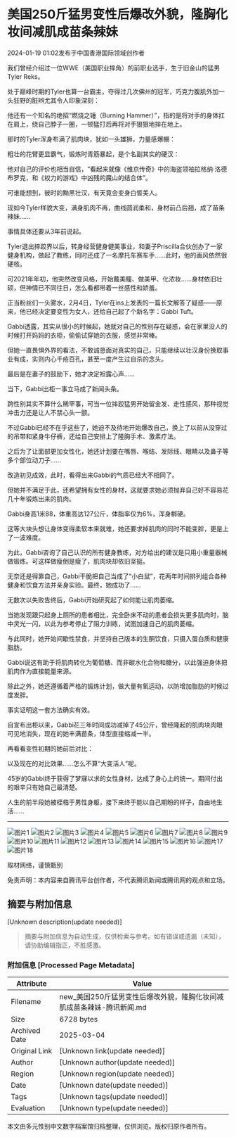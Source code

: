 # 美国250斤猛男变性后爆改外貌，隆胸化妆间减肌成苗条辣妹

2024-01-19 01:02发布于中国香港国际领域创作者

我们曾经介绍过一位WWE（美国职业摔角）的前职业选手，生于旧金山的猛男Tyler Reks。

处于巅峰时期的Tyler也算一台霸主，夺得过几次佛州的冠军，巧克力腹肌外加一头狂野的脏辫尤其令人印象深刻：

他还有一个知名的绝招“燃烧之锤（Burning Hammer）”，指的是将对手的身体扛在肩上，绕自己脖子一圈，一顿猛打后再将对手狠狠地摔在地上。

那时的Tyler浑身布满了肌肉块，犹如一头雄狮，力量感爆棚：

粗壮的花臂更显霸气，锻炼时青筋暴起，是个名副其实的硬汉：

他对自己的评价也相当自信，“看起来就像《维京传奇》中的海盗领袖拉格纳·洛德布罗克，和《权力的游戏》中凶残的魔山的结合体”。

可谁能想到，彼时的黝黑壮汉，有天竟会变身白皙美人。

现如今Tyler样貌大变，满身肌肉不再，曲线圆润柔和，身材前凸后翘，成了苗条辣妹……

事情具体还要从3年前说起。

Tyler退出摔跤界以后，转身经营健身健美事业，和妻子Priscilla合伙创办了一家健身机构，做起了教练，同时还成了一名摩托车赛车手……此时，他的画风依然很硬核。

可2021年年初，他突然改变风格，开始戴美瞳、做美甲、化浓妆……身材依旧壮硕，但神情已不同往日，怎么看都带着一丝感性和娇羞。

正当粉丝们一头雾水，2月4日，Tyler在ins上发表的一篇长文解答了疑惑——原来，他已经决定要变性为女人，还给自己起了个新名字：Gabbi Tuft。

Gabbi透露，其实从很小的时候起，她就对自己的性别存在疑惑，会在家里没人的时候打开妈妈的衣柜，偷偷试穿她的衣服，感觉非常棒。

但她一直畏惧外界的看法，不敢诚恳面对真实的自己，只能继续以壮汉身份换取事业有成，实则内心千疮百孔，甚至一度产生过自杀的念头。

最后是在妻子的鼓励下，她才决定袒露心声……

当下，Gabbi出柜一事立马成了新闻头条。

跨性别其实不算什么稀罕事，可当一位摔跤猛男开始留金发、走性感风，那种视觉冲击力还是让人不禁心头一颤。

不过Gabbi已经不在乎这些了，她迫不及待地开始爆改自己，换上了以前从没穿过的吊带和紧身牛仔裤，还给自己安排上了隆胸手术、激素疗法。

之后为了让面部更加女性化，她还计划要在嘴唇、喉结、发际线、眼睛以及鼻子等多个部位动刀子……

改造初见成效，此时，看得出来Gabbi的气质已经大不相同了。

但她并不满足于此，还希望拥有女性的身材，这就要求她必须抛弃自己好不容易花几十年锻炼出来的肌肉。

Gabbi身高1米88，体重高达127公斤，体脂率仅为6%，浑身梆硬。

这等大块头想让身体变得柔软本来就难，她还要求掉肌肉的同时不能变胖，更是上了一波难度。

为此，Gabbi咨询了自己认识的所有健身教练，对方给出的建议是只用小重量器械做锻炼。可这样做瘦倒是瘦了，肌肉块却依旧坚挺。

无奈还是得靠自己，Gabbi干脆把自己当成了“小白鼠”，花两年时间排列组合各种健身和饮食方法并亲身实验。最终，她成功了……

无数次以失败告终后，Gabbi开始研究起了如何能让肌肉萎缩。

当她发现跟只起身上厕所的患者相比，完全卧床不动的患者会损失更多肌肉时，脑中灵光一闪，以此为参考停止了阻力训练，试图加速自己的肌肉萎缩。

与此同时，她开始间歇性禁食，并坚持自己版本的生酮饮食，只摄入蛋白质和健康脂肪。

Gabbi说这有助于将肌肉转化为葡萄糖、而非碳水化合物和糖分，以此强迫身体把肌肉作为直接能量来源。

除此之外，她还遵循着严格的锻炼计划，做大量有氧运动，以防增加脂肪的时候过度发胖。

事实证明这一套方法确实有效。

自宣布出柜以来，Gabbi花三年时间成功减掉了45公斤，曾经隆起的肌肉块肉眼可见地消失，现在的她丰满苗条，体型直接缩减一半。

再看看变性初期的她前后对比：

以及现在的对比效果……怎么不算“大变活人”呢。

45岁的Gabbi终于获得了梦寐以求的女性身材，达成了身心上的统一。期间付出的艰辛只有她自己最清楚。

人生的前半段她被桎梏于男性身躯，接下来终于能以自己期盼的样子，自由地生活……

---

![图片1](https://inews.gtimg.com/news_bt/Otx0-n4yhwXhPAYMJpw9xLsoTAJg6u7nOeeyvlvWh-9osAA/641)
![图片2](https://inews.gtimg.com/news_bt/OYyHNA9J38xEr1U8NJADlKn-0H9mFlweh6_s7cqgEtxw8AA/641)
![图片3](https://inews.gtimg.com/news_bt/OpJGUSG-pNG-qP86oOZMn3fsasG7i2olIRUCZ_vdno6D4AA/641)
![图片4](https://inews.gtimg.com/news_bt/OWWrZUif1P0qKu644zbm16nL4NPPeFM5fHqIRJDBK4XT4AA/641)
![图片5](https://inews.gtimg.com/news_bt/OeFnGa8_i7ECYJ0Jaj37BnDtpM_sWss9NpxBiv56jlHHgAA/641)
![图片6](https://inews.gtimg.com/news_bt/O8nBckS5Noai3wMRDGsV9-C9jLQTAGeCdkUONTSsd3rSAAA/641)
![图片7](https://inews.gtimg.com/news_bt/Ogdrn_FR7OAxeONmfuGykIwYN6Lo4wS-S51e2gxaUUjwcAA/641)
![图片8](https://inews.gtimg.com/news_bt/OJTiZQ_rO8fv493wVBL8yG7TIZSzhdsTYbsoJmSuBDN84AA/641)
![图片9](https://inews.gtimg.com/news_bt/OqIkip_Zdc21M-pDWS8rCWUL_1gj8l46VWFOw4h2VuMX4AA/641)
![图片10](https://inews.gtimg.com/news_bt/OJevFD_JDBCuwVr3rlAB3c_AHxtd-wRrZ4dY2qUI4l4I0AA/641)
![图片11](https://inews.gtimg.com/news_bt/OfGq__53SfnnXL2aZaoX5IP3r_hEIGUf1qniuqt9XcnK4AA/641)
![图片12](https://inews.gtimg.com/news_bt/OYZjw_YluQskctr4SDFgsWV9DGZ1IkG99INwh7pTjWIVQAA/641)
![图片13](https://inews.gtimg.com/news_bt/O-CP3_gaaBoh4hSW8CRFJ7JhrSVoW8ejMkfQqcLmf-gPQAA/641)
![图片14](https://inews.gtimg.com/news_bt/OV7oSWyxvvb0ZfkUgdzYG3uxtHHKB0h41cP7qCuvXB7jQAA/641)
![图片15](https://inews.gtimg.com/news_bt/OG-DBseXjY5ubKzS5c7Vl0M9wiBmjG1tc5ERZRjdLDI5QAA/641)
![图片16](https://inews.gtimg.com/news_bt/OR6ZThoP2lw4Wss7mvLGQr9mTMhdK890UlOT26fHMU0qwAA/641)
![图片17](https://inews.gtimg.com/news_bt/OXnuCSBrQ__Fhxqpz2EKkrtvCJUKKt2MmNSr0KbDfdxgkAA/641)
![图片18](https://inews.gtimg.com/news_bt/OMhIgtaZvCAB3YEq4SjQrdNuJ3p81LaYZIAV5rgBoOt4AAA/641)

取材网络，谨慎甄别

免责声明：本内容来自腾讯平台创作者，不代表腾讯新闻或腾讯网的观点和立场。
<!-- tcd_original_link https://new.qq.com/rain/a/20240119A008KT00 -->


## 摘要与附加信息

<!-- tcd_abstract -->
[Unknown description(update needed)]
<!-- tcd_abstract_end -->

> 摘要与附加信息为自动生成，仅供检索与参考。如有错误或遗漏（未知），请协助编辑指正，不胜感激。

### 附加信息 [Processed Page Metadata]

| Attribute       | Value                                  |
|-----------------|----------------------------------------|
| Filename        | new_美国250斤猛男变性后爆改外貌，隆胸化妆间减肌成苗条辣妹-腾讯新闻.md                             |
| Size            | 6728 bytes                           |
| Archived Date   | 2025-03-04                             |
| Original Link   | [Unknown link(update needed)]                       |
| Author          | [Unknown author(update needed)]                               |
| Region          | [Unknown region(update needed)]                               |
| Date            | [Unknown date(update needed)]                                 |
| Tags            | [Unknown tags(update needed)]                                 |
| Evaluation            | [Unknown type(update needed)]                                 |
<!-- tcd_table_end -->

本文由多元性别中文数字档案馆归档整理，仅供浏览。版权归原作者所有。
